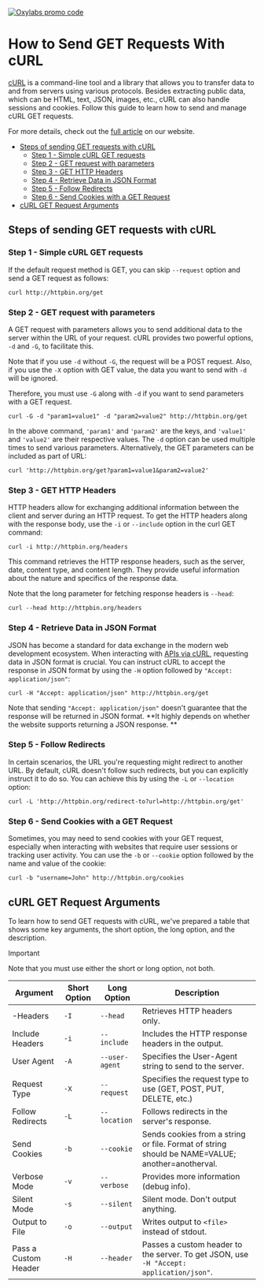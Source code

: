 

[![Oxylabs promo code](https://user-images.githubusercontent.com/129506779/250792357-8289e25e-9c36-4dc0-a5e2-2706db797bb5.png)](https://oxylabs.go2cloud.org/aff_c?offer_id=7&aff_id=877&url_id=112)

# How to Send GET Requests With cURL

[cURL](https://oxylabs.io/blog/what-is-curl) is a command-line tool and a library that allows you to transfer data to and from servers using various protocols. Besides extracting public data, which can be HTML, text, JSON, images, etc., cURL can also handle sessions and cookies. Follow this guide to learn how to send and manage cURL GET requests.

For more details, check out the [full article](https://oxylabs.io/blog/curl-get-requests) on our website.

- [Steps of sending GET requests with cURL](#steps-of-sending-get-requests-with-curl)
  * [Step 1 - Simple cURL GET requests](#step-1---simple-curl-get-requests)
  * [Step 2 - GET request with parameters](#step-2---get-request-with-parameters)
  * [Step 3 - GET HTTP Headers](#step-3---get-http-headers)
  * [Step 4 - Retrieve Data in JSON Format](#step-4---retrieve-data-in-json-format)
  * [Step 5 - Follow Redirects](#step-5---follow-redirects)
  * [Step 6 - Send Cookies with a GET Request](#step-6---send-cookies-with-a-get-request)
- [cURL GET Request Arguments](#curl-get-request-arguments)

## Steps of sending GET requests with cURL

### Step 1 - Simple cURL GET requests

If the default request method is GET, you can skip `--request` option and send a GET request as follows:

```shell
curl http://httpbin.org/get
```

### Step 2 - GET request with parameters
A GET request with parameters allows you to send additional data to the server within the URL of your request. cURL provides two powerful options, `-d` and `-G`, to facilitate this.

Note that if you use `-d` without `-G`, the request will be a POST request. Also, if you use the `-X` option with GET value, the data you want to send with `-d` will be ignored.

Therefore, you must use `-G` along with `-d` if you want to send parameters with a GET request.

```shell
curl -G -d "param1=value1" -d "param2=value2" http://httpbin.org/get
```

In the above command, `'param1'` and `'param2'` are the keys, and `'value1'` and `'value2'` are their respective values. The `-d` option can be used multiple times to send various parameters.
Alternatively, the GET parameters can be included as part of URL:

```shell
curl 'http://httpbin.org/get?param1=value1&param2=value2'
```

### Step 3 - GET HTTP Headers

HTTP headers allow for exchanging additional information between the client and server during an HTTP request. To get the HTTP headers along with the response body, use the `-i` or `--include` option in the curl GET command:

```shell
curl -i http://httpbin.org/headers
```

This command retrieves the HTTP response headers, such as the server, date, content type, and content length. They provide useful information about the nature and specifics of the response data.

Note that the long parameter for fetching response headers is `--head`:

```shell
curl --head http://httpbin.org/headers
```

### Step 4 - Retrieve Data in JSON Format

JSON has become a standard for data exchange in the modern web development ecosystem. When interacting with [APIs via cURL](https://oxylabs.io/blog/curl-with-api), requesting data in JSON format is crucial. You can instruct cURL to accept the response in JSON format by using the `-H` option followed by `"Accept: application/json"`:

```shell
curl -H "Accept: application/json" http://httpbin.org/get
```

Note that sending `"Accept: application/json"` doesn't guarantee that the response will be returned in JSON format. **It highly depends on whether the website supports returning a JSON response.
**

### Step 5 - Follow Redirects

In certain scenarios, the URL you're requesting might redirect to another URL. By default, cURL doesn't follow such redirects, but you can explicitly instruct it to do so. You can achieve this by using the `-L` or `--location` option:


```shell
curl -L 'http://httpbin.org/redirect-to?url=http://httpbin.org/get'
```

### Step 6 - Send Cookies with a GET Request

Sometimes, you may need to send cookies with your GET request, especially when interacting with websites that require user sessions or tracking user activity. You can use the `-b` or `--cookie` option followed by the name and value of the cookie:


```shell
curl -b "username=John" http://httpbin.org/cookies
```

## cURL GET Request Arguments

To learn how to send GET requests with cURL, we've prepared a table that shows some key arguments, the short option, the long option, and the description. 

> [!IMPORTANT]  
> Note that you must use either the short or long option, not both.

| Argument              | Short Option | Long Option        | Description                                                                                          |
|-----------------------|--------------|--------------------|------------------------------------------------------------------------------------------------------|
| -Headers              | `-I`           | `--head`           | Retrieves HTTP headers only.                                                                         |
| Include Headers       | `-i`           | `--include`        | Includes the HTTP response headers in the output.                                                   |
| User Agent            | `-A`           | `--user-agent`     | Specifies the User-Agent string to send to the server.                                              |
| Request Type          | `-X`           | `--request`        | Specifies the request type to use (GET, POST, PUT, DELETE, etc.)                                    |
| Follow Redirects      | `-L`           | `--location`       | Follows redirects in the server's response.                                                         |
| Send Cookies          | `-b`           | `--cookie`         | Sends cookies from a string or file. Format of string should be NAME=VALUE; another=anotherval.     |
| Verbose Mode          | `-v`           | `--verbose`        | Provides more information (debug info).                                                             |
| Silent Mode           | `-s`           | `--silent`         | Silent mode. Don't output anything.                                                                 |
| Output to File        | `-o`           | `--output`         | Writes output to `<file>` instead of stdout.                                                        |
| Pass a Custom Header  | `-H`           | `--header`         | Passes a custom header to the server. To get JSON, use `-H "Accept: application/json"`.              |

